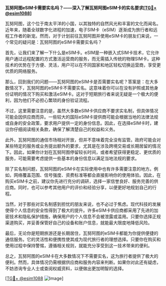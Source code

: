 **瓦努阿图eSIM卡需要实名吗？——深入了解瓦努阿图eSIM卡的实名要求[[TG💪+ @esim1088](https://t.me/s/esim1088)]**

瓦努阿图，这个位于南太平洋的小国，以其独特的自然风光和丰富的文化而闻名。近年来，随着全球数字化进程的加速，电子SIM卡（eSIM）逐渐成为旅行者和远程工作者的新宠。然而，对于计划前往瓦努阿图并使用eSIM卡的朋友们来说，一个常见的疑问是：瓦努阿图的eSIM卡需要实名吗？

首先，让我们来了解一下什么是eSIM卡。eSIM是一种嵌入式SIM卡技术，它允许用户通过远程配置的方式激活运营商的服务，而无需插入传统的物理SIM卡。这种技术的优势在于方便、灵活，用户可以在不同国家和地区轻松切换运营商，享受更优质的网络服务。

那么，回到我们的问题——瓦努阿图的eSIM卡是否需要实名呢？答案是：在大多数情况下，瓦努阿图的eSIM卡不需要实名。这意味着你可以在没有护照或其他身份证明的情况下购买和激活eSIM卡。这对于短期旅行者来说无疑是一个极大的便利，因为他们不必担心繁琐的身份验证流程。

不过，这里需要注意的是，虽然大多数eSIM卡供应商不要求实名制，但具体情况可能会因供应商而异。一些较大的国际eSIM卡提供商可能会根据当地的法律法规或自身的安全政策，要求用户提供一定的身份信息。因此，在选择eSIM卡时，建议你仔细阅读相关条款，确保了解清楚自己的权益和义务。

此外，瓦努阿图的通信市场相对开放，但并不意味着完全没有监管。政府可能会对某些特定的服务或业务提出额外的要求，尤其是在涉及跨境交易或长期居留的情况下。因此，如果你计划在瓦努阿图停留较长时间，或者希望获得更稳定、更优质的服务，可能需要考虑提供一些基本的身份信息以满足当地法规的要求。

除了实名制问题，瓦努阿图的eSIM卡在实际使用中也有许多需要注意的地方。例如，网络覆盖范围、信号强度、资费标准等都会直接影响你的使用体验。因此，在购买eSIM卡之前，建议你先进行充分的调研，选择一家信誉良好、服务完善的供应商。同时，也可以参考其他用户的评价和经验分享，以便更好地规划自己的行程。

当然，对于那些对实名制感到担忧的朋友来说，也不必过于焦虑。现代科技的发展使得个人信息的安全性得到了极大的提升。许多eSIM卡供应商都采用了先进的加密技术和隐私保护措施，确保用户的个人信息不会被泄露或滥用。只要你选择正规渠道购买，并妥善保管好自己的设备和账户信息，就能最大限度地降低风险。

最后，无论你是短期旅游还是长期居住，瓦努阿图的eSIM卡都能为你提供便捷的通信服务。它的灵活性和便携性使其成为现代旅行者的理想选择。只要你在购买和使用过程中保持警惕，遵循相关规则，就能充分享受到这一技术带来的便利。

总之，瓦努阿图的eSIM卡在大多数情况下不需要实名，这为旅行者提供了极大的便利。然而，具体情况仍需根据供应商和服务内容来判断。如果你对此还有疑虑，不妨咨询专业人士或查阅权威资料，以便做出更加明智的选择。

[[TG💪+ @esim1088](https://t.me/s/esim1088) ![Image](https://i.postimg.cc/4NQfJmqS/Snipaste-2025-05-13-00-14-12.png)]